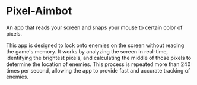 # Pixel-Aimbot
An app that reads your screen and snaps your mouse to certain color of pixels.

This app is designed to lock onto enemies on the screen without reading the game's memory. It works by analyzing the screen in real-time, identifying the brightest pixels, and calculating the middle of those pixels to determine the location of enemies. This process is repeated more than 240 times per second, allowing the app to provide fast and accurate tracking of enemies.


